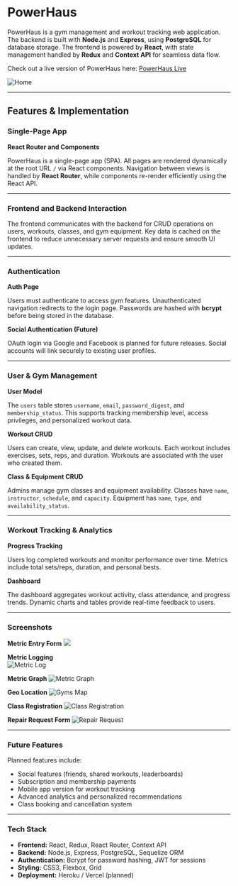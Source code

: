# PowerHaus
PowerHaus is a gym management and workout tracking web application. The backend is built with **Node.js** and **Express**, using **PostgreSQL** for database storage. The frontend is powered by **React**, with state management handled by **Redux** and **Context API** for seamless data flow.

Check out a live version of PowerHaus here: [PowerHaus Live](https://powerhaus-dres.onrender.com/)

![Home](https://lodgr.s3.us-east-2.amazonaws.com/Screenshot+2025-08-27+165806.png)




---

## Features & Implementation

### Single-Page App
**React Router and Components**

PowerHaus is a single-page app (SPA). All pages are rendered dynamically at the root URL `/` via React components. Navigation between views is handled by **React Router**, while components re-render efficiently using the React API.

---

### Frontend and Backend Interaction

The frontend communicates with the backend for CRUD operations on users, workouts, classes, and gym equipment. Key data is cached on the frontend to reduce unnecessary server requests and ensure smooth UI updates.

---

### Authentication

**Auth Page**

Users must authenticate to access gym features. Unauthenticated navigation redirects to the login page. Passwords are hashed with **bcrypt** before being stored in the database.

**Social Authentication (Future)**

OAuth login via Google and Facebook is planned for future releases. Social accounts will link securely to existing user profiles.

---

### User & Gym Management

**User Model**

The `users` table stores `username`, `email`, `password_digest`, and `membership_status`. This supports tracking membership level, access privileges, and personalized workout data.

**Workout CRUD**

Users can create, view, update, and delete workouts. Each workout includes exercises, sets, reps, and duration. Workouts are associated with the user who created them.

**Class & Equipment CRUD**

Admins manage gym classes and equipment availability. Classes have `name`, `instructor`, `schedule`, and `capacity`. Equipment has `name`, `type`, and `availability_status`.

---

### Workout Tracking & Analytics

**Progress Tracking**

Users log completed workouts and monitor performance over time. Metrics include total sets/reps, duration, and personal bests.

**Dashboard**

The dashboard aggregates workout activity, class attendance, and progress trends. Dynamic charts and tables provide real-time feedback to users.

---

### Screenshots

**Metric Entry Form**
![](https://lodgr.s3.us-east-2.amazonaws.com/Screenshot+2025-08-27+165951.png)

**Metric Logging**  
![Metric Log](https://lodgr.s3.us-east-2.amazonaws.com/Screenshot+2025-08-27+165854.png)

**Metric Graph**
![Metric Graph](https://lodgr.s3.us-east-2.amazonaws.com/Screenshot+2025-08-27+165849.png)

**Geo Location**
![Gyms Map](https://lodgr.s3.us-east-2.amazonaws.com/Screenshot+2025-08-27+165907.png)

**Class Registration**
![Class Registration](https://lodgr.s3.us-east-2.amazonaws.com/Screenshot+2025-08-27+165922.png)

**Repair Request Form**
![Repair Request](https://lodgr.s3.us-east-2.amazonaws.com/Screenshot+2025-08-27+165943.png)



---

### Future Features

Planned features include:

- Social features (friends, shared workouts, leaderboards)  
- Subscription and membership payments  
- Mobile app version for workout tracking  
- Advanced analytics and personalized recommendations  
- Class booking and cancellation system

---

### Tech Stack

- **Frontend:** React, Redux, React Router, Context API  
- **Backend:** Node.js, Express, PostgreSQL, Sequelize ORM  
- **Authentication:** Bcrypt for password hashing, JWT for sessions  
- **Styling:** CSS3, Flexbox, Grid  
- **Deployment:** Heroku / Vercel (planned)
